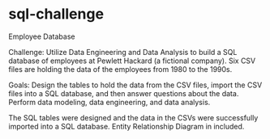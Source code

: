 # sql-challenge
Employee Database

Challenge:
Utilize Data Engineering and Data Analysis to build a SQL database of employees at Pewlett Hackard (a fictional company).
Six CSV files are holding the data of the employees from 1980 to the 1990s.

Goals:
Design the tables to hold the data from the CSV files, import the CSV files into a SQL database, and then answer questions about the data.
Perform data modeling, data engineering, and data analysis.

The SQL tables were designed and the data in the CSVs were successfully imported into a SQL database.
Entity Relationship Diagram in included.
